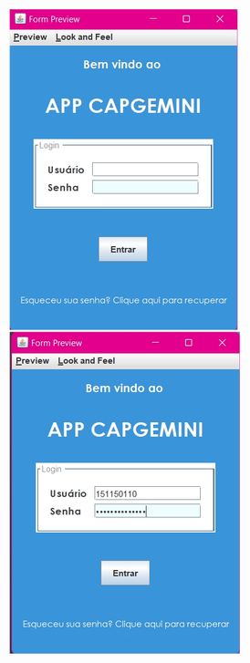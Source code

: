  ![alt text](https://github.com/mgvictoriano/StartCapgemini/blob/master/ExerciciosInterfaceGrafica/src/main/java/Form%20Preview.jpg)
 ![alt text](https://github.com/mgvictoriano/StartCapgemini/blob/master/ExerciciosInterfaceGrafica/src/main/java/Form%20Preview1.jpg)
